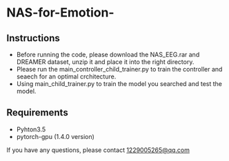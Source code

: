 # NAS-for-Emotion-
## Instructions
* Before running the code, please download the NAS_EEG.rar and DREAMER dataset, unzip it and place it into the right directory.  
* Please run the main_controller_child_trainer.py to train the controller and seaech for an optimal crchitecture.
* Using main_child_trainer.py to train the model you searched and test the model.
## Requirements
+ Pyhton3.5
+ pytorch-gpu (1.4.0 version)

If you have any questions, please contact 1229005265@qq.com
